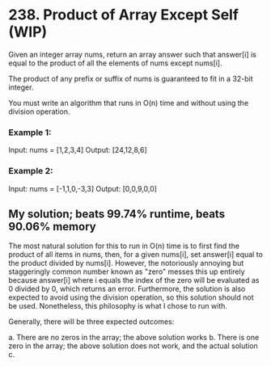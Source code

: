 # 238. Product of Array Except Self (WIP)

Given an integer array nums, return an array answer such that answer[i] is equal to the product of all the elements of nums except nums[i].

The product of any prefix or suffix of nums is guaranteed to fit in a 32-bit integer.

You must write an algorithm that runs in O(n) time and without using the division operation.

### Example 1:
Input: nums = [1,2,3,4]
Output: [24,12,8,6]

### Example 2:
Input: nums = [-1,1,0,-3,3]
Output: [0,0,9,0,0]

## My solution; beats 99.74% runtime, beats 90.06% memory
The most natural solution for this to run in O(n) time is to first find the product of all items in nums, then, for a given nums[i], set answer[i] equal to the product divided by nums[i].
However, the notoriously annoying but staggeringly common number known as "zero" messes this up entirely because answer[i] where i equals the index of the zero will be evaluated as
0 divided by 0, which returns an error. Furthermore, the solution is also expected to avoid using the division operation, so this solution should not be used. Nonetheless, this philosophy
is what I chose to run with.

Generally, there will be three expected outcomes:

a. There are no zeros in the array; the above solution works
b. There is one zero in the array; the above solution does not work, and the actual solution
c. 
